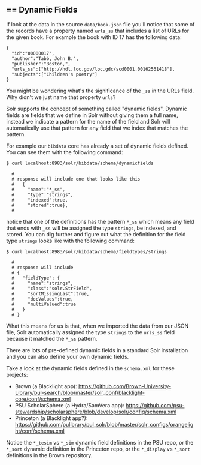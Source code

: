 ## == Dynamic Fields

If look at the data in the source `data/book.json` file you'll notice that some of the records have a property named `urls_ss` that includes a list of URLs for the given book. For example the book with ID 17 has the following data:

```
{
  "id":"00000017",
  "author":"Tabb, John B.",
  "publisher":"Boston,",
  "urls_ss":["http://hdl.loc.gov/loc.gdc/scd0001.00162561418"],
  "subjects":["Children's poetry"]
}
```

You might be wondering what's the significance of the `_ss` in the URLs field. Why didn't we just name that property `urls`?

Solr supports the concept of something called "dynamic fields". Dynamic fields are fields that we define in Solr without giving them a full name, instead we indicate a pattern for the name of the field and Solr will automatically use that pattern for any field that we index that matches the pattern.

For example our `bibdata` core has already a set of dynamic fields defined. You can see them with the following command:

```
$ curl localhost:8983/solr/bibdata/schema/dynamicfields

  #
  # response will include one that looks like this
  #   {
  #     "name":"*_ss",
  #     "type":"strings",
  #     "indexed":true,
  #     "stored":true},
  #
```

notice that one of the definitions has the pattern `*_ss` which means any field that ends with `_ss` will be assigned the type `strings`, be indexed, and stored. You can dig further and figure out what the definition for the field type `strings` looks like with the following command:

```
$ curl localhost:8983/solr/bibdata/schema/fieldtypes/strings

  #
  # response will include
  # {
  #   "fieldType": {
  #     "name":"strings",
  #     "class":"solr.StrField",
  #     "sortMissingLast":true,
  #     "docValues":true,
  #     "multiValued":true
  #   }
  # }
```

What this means for us is that, when we imported the data from our JSON file, Solr automatically assigned the type `strings` to the `urls_ss` field because it matched the `*_ss` pattern.

There are lots of pre-defined dynamic fields in a standard Solr installation and you can also define your own dynamic fields.

Take a look at the dynamic fields defined in the `schema.xml` for these projects:

* Brown (a Blacklight app): https://github.com/Brown-University-Library/bul-search/blob/master/solr_conf/blacklight-core/conf/schema.xml
* PSU ScholarSphere (a Hydra/SamVera app): https://github.com/psu-stewardship/scholarsphere/blob/develop/solr/config/schema.xml
* Princeton (a Blacklight app?): https://github.com/pulibrary/pul_solr/blob/master/solr_configs/orangelight/conf/schema.xml

Notice the `*_tesim` vs `*_sim` dynamic field definitions in the PSU repo, or the `*_sort` dynamic definition in the Princeton repo, or the `*_display` vs `*_sort` definitions in the Brown repository.

